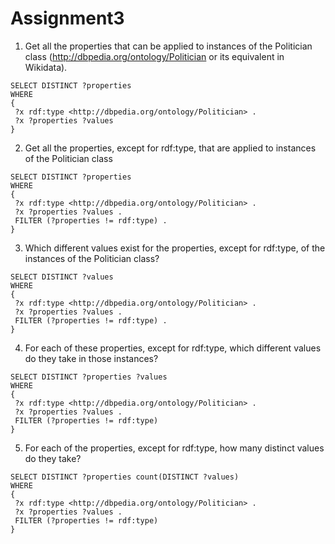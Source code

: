 # Assignment3

1. Get all the properties that can be applied to instances of the Politician class (<http://dbpedia.org/ontology/Politician> or its equivalent in Wikidata).

```
SELECT DISTINCT ?properties
WHERE 
{
 ?x rdf:type <http://dbpedia.org/ontology/Politician> .
 ?x ?properties ?values
}
```

2. Get all the properties, except for rdf:type, that are applied to instances of the Politician class

```
SELECT DISTINCT ?properties
WHERE 
{
 ?x rdf:type <http://dbpedia.org/ontology/Politician> .
 ?x ?properties ?values .
 FILTER (?properties != rdf:type) .
}
```

3. Which different values exist for the properties, except for rdf:type, of the instances of the Politician class?

```
SELECT DISTINCT ?values
WHERE 
{
 ?x rdf:type <http://dbpedia.org/ontology/Politician> .
 ?x ?properties ?values .
 FILTER (?properties != rdf:type) .
}
```

4. For each of these properties, except for rdf:type, which different values do they take in those instances?

```
SELECT DISTINCT ?properties ?values
WHERE 
{
 ?x rdf:type <http://dbpedia.org/ontology/Politician> .
 ?x ?properties ?values .
 FILTER (?properties != rdf:type)
}
```

5. For each of the properties, except for rdf:type, how many distinct values do they take?
```
SELECT DISTINCT ?properties count(DISTINCT ?values)
WHERE 
{
 ?x rdf:type <http://dbpedia.org/ontology/Politician> .
 ?x ?properties ?values .
 FILTER (?properties != rdf:type)
}
```